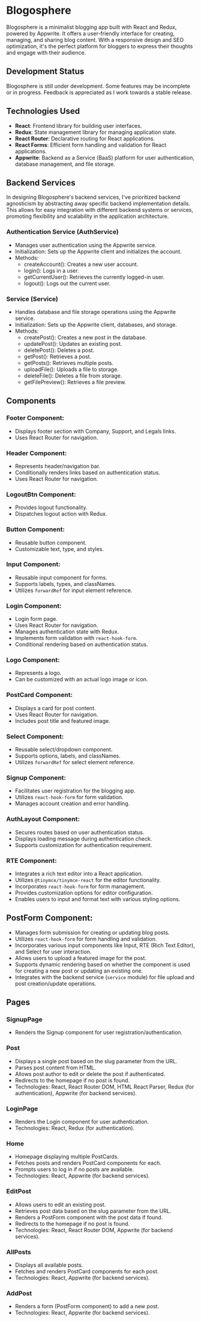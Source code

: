 # Blogosphere

Blogosphere is a minimalist blogging app built with React and Redux, powered by Appwrite. It offers a user-friendly interface for creating, managing, and sharing blog content. With a responsive design and SEO optimization, it's the perfect platform for bloggers to express their thoughts and engage with their audience.

## Development Status

Blogosphere is still under development. Some features may be incomplete or in progress. Feedback is appreciated as I work towards a stable release.

## Technologies Used

- **React**: Frontend library for building user interfaces.
- **Redux**: State management library for managing application state.
- **React Router**: Declarative routing for React applications.
- **React Forms**: Efficient form handling and validation for React applications.
- **Appwrite**: Backend as a Service (BaaS) platform for user authentication, database management, and file storage.

## Backend Services

In designing Blogosphere's backend services, I've prioritized backend agnosticism by abstracting away specific backend implementation details. This allows for easy integration with different backend systems or services, promoting flexibility and scalability in the application architecture.

### Authentication Service (AuthService)

- Manages user authentication using the Appwrite service.
- Initialization: Sets up the Appwrite client and initializes the account.
- Methods:
  - createAccount(): Creates a new user account.
  - login(): Logs in a user.
  - getCurrentUser(): Retrieves the currently logged-in user.
  - logout(): Logs out the current user.

### Service (Service)

- Handles database and file storage operations using the Appwrite service.
- Initialization: Sets up the Appwrite client, databases, and storage.
- Methods:
  - createPost(): Creates a new post in the database.
  - updatePost(): Updates an existing post.
  - deletePost(): Deletes a post.
  - getPost(): Retrieves a post.
  - getPosts(): Retrieves multiple posts.
  - uploadFile(): Uploads a file to storage.
  - deleteFile(): Deletes a file from storage.
  - getFilePreview(): Retrieves a file preview.

## Components

### Footer Component:

- Displays footer section with Company, Support, and Legals links.
- Uses React Router for navigation.

### Header Component:

- Represents header/navigation bar.
- Conditionally renders links based on authentication status.
- Uses React Router for navigation.

### LogoutBtn Component:

- Provides logout functionality.
- Dispatches logout action with Redux.

### Button Component:

- Reusable button component.
- Customizable text, type, and styles.

### Input Component:

- Reusable input component for forms.
- Supports labels, types, and classNames.
- Utilizes `forwardRef` for input element reference.

### Login Component:

- Login form page.
- Uses React Router for navigation.
- Manages authentication state with Redux.
- Implements form validation with `react-hook-form`.
- Conditional rendering based on authentication status.

### Logo Component:

- Represents a logo.
- Can be customized with an actual logo image or icon.

### PostCard Component:

- Displays a card for post content.
- Uses React Router for navigation.
- Includes post title and featured image.

### Select Component:

- Reusable select/dropdown component.
- Supports options, labels, and classNames.
- Utilizes `forwardRef` for select element reference.

### Signup Component:
- Facilitates user registration for the blogging app.
- Utilizes `react-hook-form` for form validation.
- Manages account creation and error handling.

### AuthLayout Component:
- Secures routes based on user authentication status.
- Displays loading message during authentication check.
- Supports customization for authentication requirement.

### RTE Component:
- Integrates a rich text editor into a React application.
- Utilizes `@tinymce/tinymce-react` for the editor functionality.
- Incorporates `react-hook-form` for form management.
- Provides customization options for editor configuration.
- Enables users to input and format text with various styling options.

## PostForm Component:
- Manages form submission for creating or updating blog posts.
- Utilizes `react-hook-form` for form handling and validation.
- Incorporates various input components like Input, RTE (Rich Text Editor), and Select for user interaction.
- Allows users to upload a featured image for the post.
- Supports dynamic rendering based on whether the component is used for creating a new post or updating an existing one.
- Integrates with the backend service (`service` module) for file upload and post creation/update operations.

## Pages

### SignupPage

- Renders the Signup component for user registration/authentication.

### Post

- Displays a single post based on the slug parameter from the URL.
- Parses post content from HTML.
- Allows post author to edit or delete the post if authenticated.
- Redirects to the homepage if no post is found.
- Technologies: React, React Router DOM, HTML React Parser, Redux (for authentication), Appwrite (for backend services).

### LoginPage

- Renders the Login component for user authentication.
- Technologies: React, Redux (for authentication).

### Home

- Homepage displaying multiple PostCards.
- Fetches posts and renders PostCard components for each.
- Prompts users to log in if no posts are available.
- Technologies: React, Appwrite (for backend services).

### EditPost

- Allows users to edit an existing post.
- Retrieves post data based on the slug parameter from the URL.
- Renders a PostForm component with the post data if found.
- Redirects to the homepage if no post is found.
- Technologies: React, React Router DOM, Appwrite (for backend services).

### AllPosts

- Displays all available posts.
- Fetches and renders PostCard components for each post.
- Technologies: React, Appwrite (for backend services).

### AddPost

- Renders a form (PostForm component) to add a new post.
- Technologies: React, Appwrite (for backend services).
